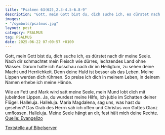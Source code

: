 ```yaml
---
title: "Psalmen 63(62),2.3-4.5-6.8-9"
description: "Gott, mein Gott bist du, dich suche ich, es dürstet nach dir meine Seele. Nach dir schmachtet mein Fleisch wie dürres, lechzendes Land ohne Wasser. Darum halte ich Ausschau nach dir im Heiligtum, zu sehen deine Macht und Herrlichkeit. Denn deine Huld ist besser als das Leben. Mei...."
images:
- "/symbols/psalmus.jpg"
layout: post
category: PSALMUS
tag: PSALMUS
date: 2025-06-22 07:00:57 +0100
---
```

Gott, mein Gott bist du, dich suche ich, es dürstet nach dir meine Seele. Nach dir schmachtet mein Fleisch wie dürres, lechzendes Land ohne Wasser.
Darum halte ich Ausschau nach dir im Heiligtum, zu sehen deine Macht und Herrlichkeit.
Denn deine Huld ist besser als das Leben. Meine Lippen werden dich rühmen.<!--more-->
So preise ich dich in meinem Leben, in deinem Namen erhebe ich meine Hände.

Wie an Fett und Mark wird satt meine Seele, mein Mund lobt dich mit jubelnden Lippen.
Ja, du wurdest meine Hilfe, ich juble im Schatten deiner Flügel. Halleluja. Halleluja. Maria Magdalena, sag uns, was hast du gesehen? Das Grab des Herrn sah ich offen und Christus von Gottes Glanz umflossen. Halleluja.
Meine Seele hängt an dir, fest hält mich deine Rechte.<br>
[Quelle: Evangelizo](https://evangeliumtagfuertag.org/DE/gospel)

[Textstelle auf Bibelserver](https://www.bibleserver.com/EU/ps63(62),2.3-4.5-6.8-9)
